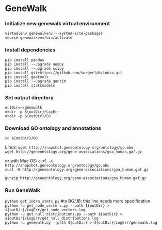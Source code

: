 # GeneWalk

### Initialize new genewalk virtual environment
`virtualenv genewalkenv --system-site-packages`  
`source genewalkenv/bin/activate`

### Install dependencies
`pip install pandas`  
`pip install --upgrade numpy`  
`pip install --upgrade scipy`  
`pip install git+https://github.com/sorgerlab/indra.git`  
`pip install goatools`  
`pip install --upgrade gensim`  
`pip install statsmodels`

### Set output directory
`outDir=~/genewalk`  
`mkdir -p ${outDir}/LogErr`  
`mkdir -p ${outDir}/GO`

### Download GO ontology and annotations
`cd ${outDir}/GO`

Linux:  `wget http://snapshot.geneontology.org/ontology/go.obo`  
`wget http://geneontology.org/gene-associations/goa_human.gaf.gz`

or with Mac OS:  `curl -O http://snapshot.geneontology.org/ontology/go.obo`  
`curl -O http://geneontology.org/gene-associations/goa_human.gaf.gz`

`gunzip http://geneontology.org/gene-associations/goa_human.gaf.gz`

### Run GeneWalk
`python get_indra_stmts.py` #to BG/JB: this line needs more specification  
`python -u get_node_vectors.py --path ${outDir} > ${outDir}/LogErr/get_node_vectors.log`  
`python -u get_null_distributions.py --path ${outDir} > ${outDir}/LogErr/get_null_distributions.log`  
`python -u genewalk.py --path ${outDir} > ${outDir}/LogErr/genewalk.log`